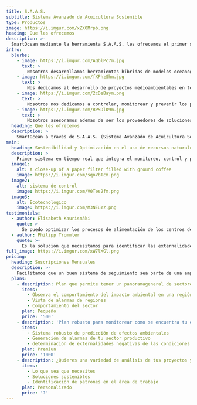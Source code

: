 ```yaml
---
title: S.A.A.S.
subtitle: Sistema Avanzado de Acuicultura Sostenible
type: Productos
image: https://i.imgur.com/xZX0Mrpb.png
heading: Que les ofrecemos
description: >-
  SmartOcean mediante la herramienta S.A.A.S. les ofrecemos el primer sistema en tiempo real que integra el monitoreo, control y predicción de las emisiones  generadas por la salmonicultura, siendo capaz de obtener datos provenientes del proceso de transformación digital de la industria además de garantizar la confidencialidad y seguridad de la información
intro:
  blurbs:
    - image: https://i.imgur.com/AQblPc7m.jpg
      text: >
        Nosotros desarrollamos herramientas híbridas de modelos oceanográfico y biogeoquímicos, con el objeto de monitorear y controlar en tiempo real la incorporación sustancias provenientes de la actividad acuícola, potenciada con algoritmos de inteligencia artificial para la predicción de posibles impactos.
    - image: https://i.imgur.com/fXPhzShm.jpg
      text: >
        Nos dedicamos al desarrollo de proyectos medioambientales en todas sus fases, enfocados en el área marítima costera.
    - image: https://i.imgur.com/2cDeBaym.png
      text: >
        Nosotros nos dedicamos a controlar, monitorear y prevenir los posibles efectos de la actividad antropogénica producida por la industria acuícola, energética o productiva sobre el medio marino y litoral.
    - image: https://i.imgur.com/BP5DlD9m.jpg
      text: >
        Nosotros asesoramos ademas de ser los proveedores de soluciones tecnológicas para conservar y utilizar sosteniblemente los océanos, mares, costas y los recursos marinos por parte de las industrias que se ven beneficiadas de este recurso natural.
  heading: Que les ofrecemos
  description: >
    SmartOcean a través de S.A.A.S. (Sistema Avanzado de Acuicultura Sostenible), permite la incorporación del uso de datos e incorporación de tecnología, pudiendo optimizar los procesos productivos actuales. Ayuda a reducir la huella de carbono y contribuye así a la sostenibilidad del negocio.
main:
  heading: Sostenibilidad y Optimización en el uso de recursos naturales
  description: >
    Primer sistema en tiempo real que integra el monitoreo, control y predicción de las emisiones  generadas por la salmonicultura, siendo capaz de obtener datos provenientes del proceso de transformación digital de la industria además de garantizar la confidencialidad y seguridad de la información
  image1:
    alt: A close-up of a paper filter filled with ground coffee
    image: https://i.imgur.com/sqoVbTcm.png 
  image2:
    alt: sistema de control
    image: https://i.imgur.com/V0Tes2fm.png
  image3:
    alt: Ecotecnologico
    image: https://i.imgur.com/M3NEuYz.png
testimonials:
  - author: Elisabeth Kaurismäki
    quote: >-
      Se puedo optimizar los procesos de alimentación de los centros de cultivo, determinado las mejores horas para poder alimentar de acuerdo a información oceanografica y meteorologica.
  - author: Philipp Trommler
    quote: >-
      Es la solución que necesitamos para identificar las externalidades negativas y poder tomar acciones a tiempo y evitar perdidas en producción.
full_image: https://i.imgur.com/xW7lXGl.png
pricing:
  heading: Suscripciones Mensuales
  description: >-
    Facilitamos que un buen sistema de seguimiento sea parte de una empresa o proyecto. Elija uno de nuestros planes de suscripción mensual para recibir un excelente servicio de acuerdo a sus necesidades del mes. Contáctenos para más detalles e información de pago.
  plans:
    - description: Plan que permite tener un panoramageneral de sectores para posible instalaciones de sistemas productivos
      items:
        - Observa el comportamiento del impacto ambiental en una región
        - Vista de alarmas de regiones
        - Comportamiento del sector 
      plan: Pequeño
      price: '500'
    - description: 'Plan robusto para monitorear como se encuentra tu espacio de trabajo con la generación de información de valor para que tomes las mejores decisiones'
      items:
        - Sistema robusto de predicción de efectos ambientales
        - Generación de alarmas de tu sector productivo
        - determinación de externalidades negativas de las condiciones ambientales
      plan: Premiun
      price: '1000'
    - description: ¿Quieres una variedad de análisis de tus proyectos y empresas? Prueba nuestro plan personalizado
      items:
        - Lo que sea que necesites
        - Soluciones sostenibles
        - Identificación de patrones en el área de trabajo
      plan: Personalizado
      price: '?'
---
```




